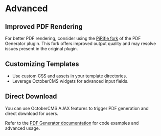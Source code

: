 # Advanced

## Improved PDF Rendering

For better PDF rendering, consider using the [PiRifle fork](https://github.com/PiRifle/pdfgenerator-plugin) of the PDF Generator plugin. This fork offers improved output quality and may resolve issues present in the original plugin.

## Customizing Templates

- Use custom CSS and assets in your template directories.
- Leverage OctoberCMS widgets for advanced input fields.

## Direct Download

You can use OctoberCMS AJAX features to trigger PDF generation and direct download for users.

Refer to the [PDF Generator documentation](https://docs.init.biz/article/pdf-generator) for code examples and advanced usage.
